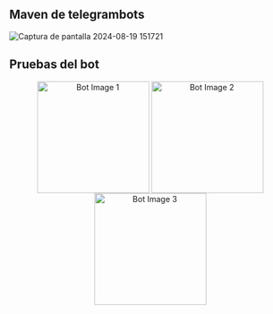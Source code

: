 ## Maven de telegrambots

![Captura de pantalla 2024-08-19 151721](https://github.com/user-attachments/assets/6fca39b7-2f3a-4cd8-aff3-4ecddfb5066d)

## Pruebas del bot

<p align="center">
  <span style="display: inline-block; vertical-align: top;">
    <img src="https://github.com/user-attachments/assets/3f73b901-fe18-4bbe-9763-2323039dc259" alt="Bot Image 1" height="200"/>
  </span>
  <span style="display: inline-block; vertical-align: top;">
    <img src="https://github.com/user-attachments/assets/ddf4b8c5-0f72-46d8-8e39-916b02747a2d" alt="Bot Image 2" height="200"/>
  </span>
  <span style="display: inline-block; vertical-align: top;">
    <img src="https://github.com/user-attachments/assets/d78dd4dc-bfaa-4cec-b6ab-46f0346acea2" alt="Bot Image 3" height="200"/>
  </span>
</p>
